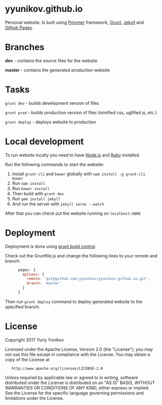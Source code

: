# yyunikov.github.io
Personal website. Is built using [Polymer](https://www.polymer-project.org/) framework, [Grunt](http://gruntjs.com/), [Jekyll](http://jekyllrb.com/) and [Github Pages](https://pages.github.com/).

# Branches
**dev** - contains the source files for the website

**master** - contains the generated production website

# Tasks
`grunt dev` - builds development version of files

`grunt prod` - builds production version of files (minified css, uglified js, etc.)

`grunt deploy` - deploys website to production

# Local development
To run website locally you need to have [Node.js](http://nodejs.org/) and [Ruby](https://www.ruby-lang.org/) installed.

Run the following commands to start the website:

1. Install `grunt-cli` and `bower` globally with `npm install -g grunt-cli bower`
2. Run `npm install`
3. Run `bower install`
4. Then build with `grunt dev`
5. Run `gem install jekyll`
6. And run the server with `jekyll serve --watch`

After that you can check out the website running on `localhost:4000`

# Deployment
Deployment is done using [grunt build control](https://www.npmjs.com/package/grunt-build-control).

Check out the Gruntfile.js and change the following lines to your remote and branch:
```javascript
      pages: {
        options: {
          remote: 'git@github.com:yyunikov/yyunikov.github.io.git',
          branch: 'master'
        }
      }
```
Then run `grunt deploy` command to deploy generated website to the specified branch.

License
=================

   Copyright 2017 Yuriy Yunikov

   Licensed under the Apache License, Version 2.0 (the "License");
   you may not use this file except in compliance with the License.
   You may obtain a copy of the License at

       http://www.apache.org/licenses/LICENSE-2.0

   Unless required by applicable law or agreed to in writing, software
   distributed under the License is distributed on an "AS IS" BASIS,
   WITHOUT WARRANTIES OR CONDITIONS OF ANY KIND, either express or implied.
   See the License for the specific language governing permissions and
   limitations under the License.
